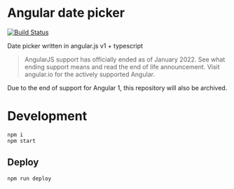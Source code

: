 # Angular date picker
[![Build Status](https://travis-ci.org/pure-js/angular1-date-picker.svg?branch=master)](https://travis-ci.org/pure-js/angular1-date-picker)

Date picker written in angular.js v1 + typescript

> AngularJS support has officially ended as of January 2022. See what ending support means and read the end of life announcement.
Visit angular.io for the actively supported Angular.

Due to the end of support for Angular 1, this repository will also  be archived.

# Development
```
npm i
npm start
```

## Deploy
```
npm run deploy
```

